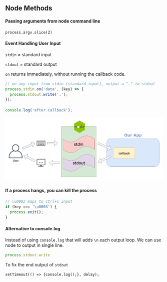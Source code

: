 ## Node Methods
#### Passing arguments from node command line
```
process.argv.slice(2)
```

#### Event Handling User Input
`stdin` = standard input

`stdout` = standard output

`on` returns immediately, without running the callback code.

```javascript
// on any input from stdin (standard input), output a "." to stdout
process.stdin.on('data', (key) => {
  process.stdout.write('.');
});

console.log('after callback');
```
![Node Input Output](Node_User_input_with_callbacks.png)

#### If a process hangs, you can kill the process
```javascript
// \u0003 maps to ctrl+c input
if (key === '\u0003') {
  process.exit();
}
```

#### Alternative to console.log
Instead of using `console.log` that will adds `\n` each output loop. We can use node to output in single line.
```javascript
process.stdout.write
```

To fix the end output of `stdout`
```
setTimeout(() => {console.log();}, delay);
```